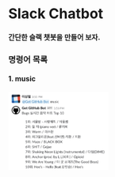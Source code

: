 Slack Chatbot
===

#### 간단한 슬랙 챗봇을 만들어 보자.

### 명령어 목록
#### 1. music
<img src="img/music.png" width="40%" />

